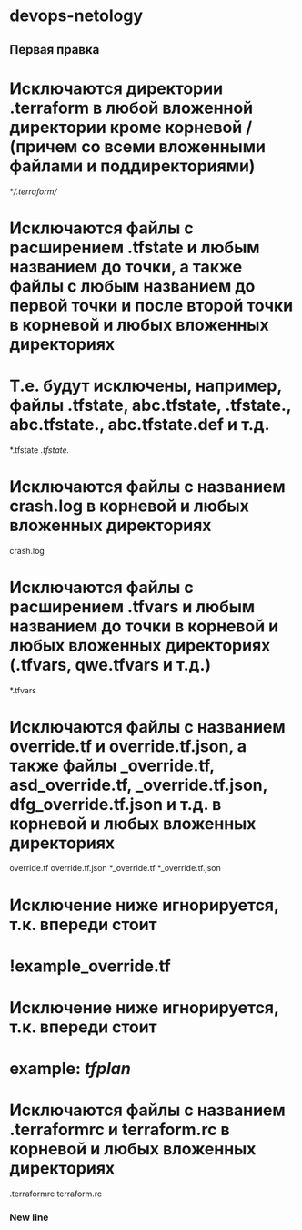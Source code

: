 # devops-netology

## Первая правка

# Исключаются директории .terraform в любой вложенной директории кроме корневой / (причем со всеми вложенными файлами и поддиректориями)
**/.terraform/*

# Исключаются  файлы с расширением .tfstate и любым названием до точки, а также файлы с любым названием до первой точки и после второй точки в корневой и любых вложенных директориях
# Т.е. будут исключены, например, файлы .tfstate, abc.tfstate, .tfstate., abc.tfstate., abc.tfstate.def и т.д.
*.tfstate
*.tfstate.*

# Исключаются файлы с названием crash.log в корневой и любых вложенных директориях
crash.log

# Исключаются  файлы с расширением .tfvars и любым названием до точки в корневой и любых вложенных директориях (.tfvars, qwe.tfvars и т.д.)
*.tfvars

# Исключаются файлы с названием override.tf и override.tf.json, а также файлы _override.tf, asd_override.tf, _override.tf.json, dfg_override.tf.json и т.д. в корневой и любых вложенных директориях
override.tf
override.tf.json
*_override.tf
*_override.tf.json

# Исключение ниже игнорируется, т.к. впереди стоит #
#
# !example_override.tf

# Исключение ниже игнорируется, т.к. впереди стоит #
# example: *tfplan*

# Исключаются файлы с названием .terraformrc и terraform.rc в корневой и любых вложенных директориях
.terraformrc
terraform.rc
### New line
